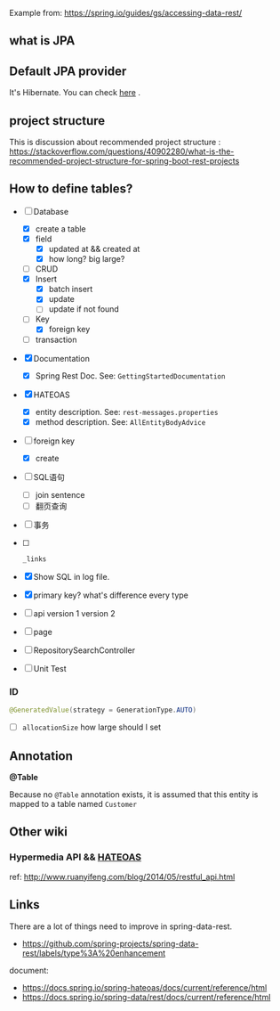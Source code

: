 Example from: https://spring.io/guides/gs/accessing-data-rest/


## what is JPA

## Default JPA provider

It's Hibernate. You can check [here](./src/main/resources/application.yaml) .

## project structure

This is discussion about recommended project
structure : https://stackoverflow.com/questions/40902280/what-is-the-recommended-project-structure-for-spring-boot-rest-projects


## How to define tables? 

- [ ] Database

  - [x] create a table
  - [x] field
    - [x]  updated at && created at
    - [x] how long? big large?
  - [ ] CRUD
  - [x] Insert
    - [x] batch insert
    - [x] update
    - [ ] update if not found
  - [ ] Key
    - [x] foreign key
  - [ ] transaction

- [x] Documentation 

  - [x] Spring Rest Doc. See: `GettingStartedDocumentation`

- [x] HATEOAS

  - [x] entity description. See: `rest-messages.properties`
  - [x] method description. See: `AllEntityBodyAdvice`

- [ ] foreign key

  - [x] create
  
- [ ] SQL语句

  - [ ] join sentence
  - [ ] 翻页查询

- [ ] 事务

- [ ] ```
  _links
  ```

- [x] Show SQL in log file.

- [x] primary key? what's difference every type

- [ ] api version 1 version 2

- [ ] page

- [ ] RepositorySearchController

- [ ] Unit Test



### ID

```java
@GeneratedValue(strategy = GenerationType.AUTO)
```

- [ ] `allocationSize` how large should I set

## Annotation

**@Table**

Because no `@Table` annotation exists, it is assumed that this entity is mapped to a table named `Customer`

## Other wiki

### Hypermedia API && [HATEOAS](http://en.wikipedia.org/wiki/HATEOAS)

ref: http://www.ruanyifeng.com/blog/2014/05/restful_api.html

## Links

There are a lot of things need to improve in spring-data-rest.

- https://github.com/spring-projects/spring-data-rest/labels/type%3A%20enhancement

document:

- https://docs.spring.io/spring-hateoas/docs/current/reference/html
- https://docs.spring.io/spring-data/rest/docs/current/reference/html